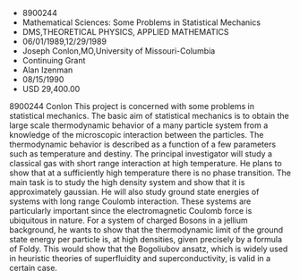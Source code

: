 
* 8900244
* Mathematical Sciences: Some Problems in Statistical Mechanics
* DMS,THEORETICAL PHYSICS, APPLIED MATHEMATICS
* 06/01/1989,12/29/1989
* Joseph Conlon,MO,University of Missouri-Columbia
* Continuing Grant
* Alan Izenman
* 08/15/1990
* USD 29,400.00

8900244 Conlon This project is concerned with some problems in statistical
mechanics. The basic aim of statistical mechanics is to obtain the large scale
thermodynamic behavior of a many particle system from a knowledge of the
microscopic interaction between the particles. The thermodynamic behavior is
described as a function of a few parameters such as temperature and destiny. The
principal investigator will study a classical gas with short range interaction
at high temperature. He plans to show that at a sufficiently high temperature
there is no phase transition. The main task is to study the high density system
and show that it is approximately gaussian. He will also study ground state
energies of systems with long range Coulomb interaction. These systems are
particularly important since the electromagnetic Coulomb force is ubiquitous in
nature. For a system of charged Bosons in a jellium background, he wants to show
that the thermodynamic limit of the ground state energy per particle is, at high
densities, given precisely by a formula of Foldy. This would show that the
Bogoliubov ansatz, which is widely used in heuristic theories of superfluidity
and superconductivity, is valid in a certain case.
